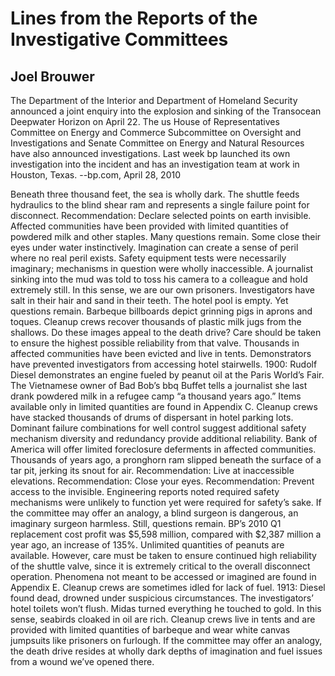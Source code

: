 # Lines from the Reports of the Investigative Committees
## Joel Brouwer
The Department of the Interior and Department of Homeland Security announced a
joint enquiry into the explosion and sinking of the Transocean Deepwater
Horizon on April 22. The us House of Representatives Committee on Energy and
Commerce Subcommittee on Oversight and Investigations and Senate Committee on
Energy and Natural Resources have also announced investigations.
    Last week bp launched its own investigation into the incident and has an investigation team at work in Houston, Texas.
--bp.com, April 28, 2010

Beneath three thousand feet, the sea is wholly dark.
The shuttle feeds hydraulics to the blind shear ram
and represents a single failure point for disconnect.
Recommendation: Declare selected points on earth
invisible. Affected communities have been provided
with limited quantities of powdered milk
and other staples. Many questions remain. Some
close their eyes under water instinctively.
Imagination can create a sense of peril where
no real peril exists. Safety equipment tests
were necessarily imaginary; mechanisms in question
were wholly inaccessible. A journalist sinking
into the mud was told to toss his camera
to a colleague and hold extremely still. In this
sense, we are our own prisoners. Investigators
have salt in their hair and sand in their teeth.
The hotel pool is empty. Yet questions remain.
Barbeque billboards depict grinning pigs in aprons
and toques. Cleanup crews recover thousands
of plastic milk jugs from the shallows. Do these
images appeal to the death drive? Care should be
taken to ensure the highest possible reliability
from that valve. Thousands in affected communities
have been evicted and live in tents. Demonstrators
have prevented investigators from accessing
hotel stairwells. 1900: Rudolf Diesel
demonstrates an engine fueled by peanut oil
at the Paris World’s Fair. The Vietnamese owner
of Bad Bob’s bbq Buffet tells a journalist
she last drank powdered milk in a refugee camp
“a thousand years ago.” Items available only
in limited quantities are found in Appendix C.
Cleanup crews have stacked thousands of drums
of dispersant in hotel parking lots. Dominant
failure combinations for well control suggest
additional safety mechanism diversity
and redundancy provide additional reliability.
Bank of America will offer limited foreclosure
deferments in affected communities. Thousands
of years ago, a pronghorn ram slipped beneath
the surface of a tar pit, jerking its snout
for air. Recommendation: Live at inaccessible
elevations. Recommendation: Close your eyes.
Recommendation: Prevent access to the invisible.
Engineering reports noted required safety
mechanisms were unlikely to function yet were
required for safety’s sake. If the committee
may offer an analogy, a blind surgeon is dangerous,
an imaginary surgeon harmless. Still, questions
remain. BP’s 2010 Q1 replacement cost profit
was $5,598 million, compared with $2,387 million
a year ago, an increase of 135%. Unlimited
quantities of peanuts are available. However,
care must be taken to ensure continued high
reliability of the shuttle valve, since it is
extremely critical to the overall disconnect
operation. Phenomena not meant to be accessed
or imagined are found in Appendix E. Cleanup crews
are sometimes idled for lack of fuel. 1913: Diesel
found dead, drowned under suspicious circumstances.
The investigators’ hotel toilets won’t flush.
Midas turned everything he touched to gold.
In this sense, seabirds cloaked in oil are rich.
Cleanup crews live in tents and are provided
with limited quantities of barbeque and wear
white canvas jumpsuits like prisoners on furlough.
If the committee may offer an analogy, the death
drive resides at wholly dark depths of imagination
and fuel issues from a wound we’ve opened there.